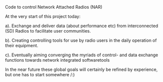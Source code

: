 Code to control Network Attached Radios (NAR)

At the very start of this project today:

a). Exchange and deliver data (about performance etc) from interconnected (SD) Radios to facilitate user communities.

b). Creating controlling tools for use by radio users in the daily operation of their equipment.

c). Eventually aiming converging the myriads of control- and data exchange functions towards network integrated softwaretools

In the near future these global goals will certainly be refined by experience, but one has to start somewhere /:)
